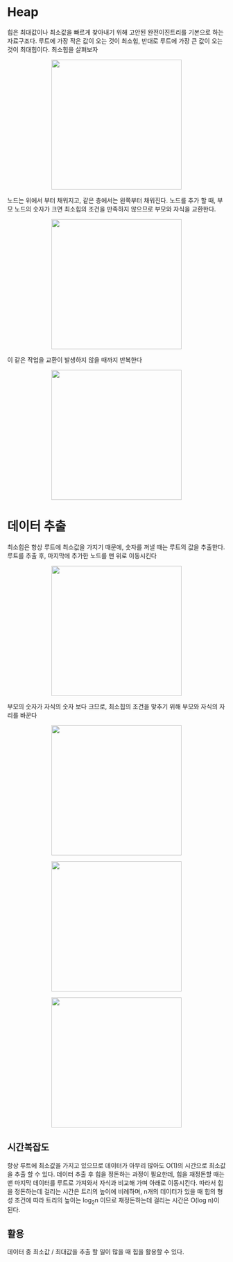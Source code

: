 # Heap
힙은 최대값이나 최소값을 빠르게 찾아내기 위해 고안된 완전이진트리를 기본으로 하는 자료구조다. 루트에 가장 작은 값이 오는 것이 최소힙, 반대로 루트에 가장 큰 값이 오는 것이 최대힙이다. 최소힙을 살펴보자
<p align="center">
  <img src="https://user-images.githubusercontent.com/62422486/130318795-531a3c25-b1bd-4222-9338-8a4c8d9f4248.png" width="300px">
  </p>

노드는 위에서 부터 채워지고, 같은 층에서는 왼쪽부터 채워진다. 노드를 추가 할 때, 부모 노드의 숫자가 크면 최소힙의 조건을 만족하지 않으므로 부모와 자식을 교환한다.
  <p align="center">
  <img src="https://user-images.githubusercontent.com/62422486/130318803-4375f4eb-1158-4d65-adb0-ac8e202a6f4b.png" width="300px">
  </p>
  
이 같은 작업을 교환이 발생하지 않을 때까지 반복한다
  <p align="center">
  <img src="https://user-images.githubusercontent.com/62422486/130318790-73843e95-5279-4e8b-85cb-2602758bc29c.png" width="300px">
  </p>

# 데이터 추출
최소힙은 항상 루트에 최소값을 가지기 때문에, 숫자를 꺼낼 때는 루트의 값을 추출한다. 루트를 추출 후, 마지막에 추가한 노드를 맨 위로 이동시킨다
<p align="center">
  <img src="https://user-images.githubusercontent.com/62422486/130319225-0502de7c-1493-44ae-a43f-906f7516c7f5.png" width="300px">
  </p>
부모의 숫자가 자식의 숫자 보다 크므로, 최소힙의 조건을 맞추기 위해 부모와 자식의 자리를 바꾼다
<p align="center">
  <img src="https://user-images.githubusercontent.com/62422486/130319285-13800cf3-af52-4442-995d-2af7c1f8398c.png" width="300px">
  </p>
  <p align="center">
  <img src="https://user-images.githubusercontent.com/62422486/130319284-09dbe6d3-f7d3-4bb3-b912-443a81969a30.png" width="300px">
  </p>
  <p align="center">
  <img src="https://user-images.githubusercontent.com/62422486/130319228-5e726cb8-5cbe-4518-98d7-6c0aecb40b51.png" width="300px">
  </p>


## 시간복잡도
항상 루트에 최소값을 가지고 있으므로 데이터가 아무리 많아도 O(1)의 시간으로 최소값을 추출 할 수 있다. 데이터 추출 후 힙을 정돈하는 과정이 필요한데, 힙을 재정돈할 때는 맨 마지막 데이터를 루트로 가져와서 자식과 비교해 가며 아래로 이동시킨다. 따라서 힙을 정돈하는데 걸리는 시간은 트리의 높이에 비례하며, n개의 데이터가 있을 때 힙의 형성 조건에 따라 트리의 높이는 log<sub>2</sub>n 이므로 재정돈하는데 걸리는 시간은 O(log n)이 된다.

## 활용
데이터 중 최소값 / 최대값을 추출 할 일이 많을 때 힙을 활용할 수 있다. 